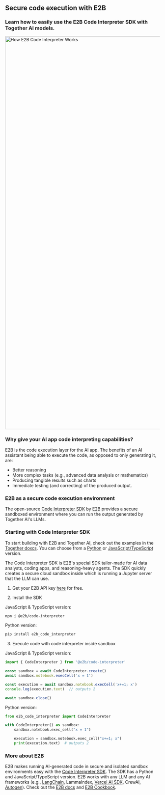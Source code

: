 ## Secure code execution with E2B

### Learn how to easily use the E2B Code Interpreter SDK with Together AI models.


<img width="1280" alt="How E2B Code Interpreter Works" src="https://github.com/tizkovatereza/Together-and-E2B/assets/135881365/608ab4f6-9c74-48cc-8aa3-fb80d04048af">


### Why give your AI app code interpreting capabilities?

E2B is the code execution layer for the AI app. The benefits of an AI assistant being able to execute the code, as opposed to only generating it, are:

- Better reasoning
- More complex tasks (e.g., advanced data analysis or mathematics)
- Producing tangible results such as charts
- Immediate testing (and correcting) of the produced output.

### E2B as a secure code execution environment

The open-source [Code Interpreter SDK](https://github.com/e2b-dev/code-interpreter) by [E2B](https://e2b.dev/docs) provides a secure sandboxed environment where you can run the output generated by Together AI's LLMs. 


### Starting with Code Interpreter SDK

To start building with E2B and Together AI, check out the examples in the [Together doxcs](https://docs.together.ai/docs). You can choose from a [Python](LINK_HERE) or [JavaScript/TypeScript](LINK_HERE) version.

The Code Interpreter SDK is E2B's special SDK tailor-made for AI data analysts, coding apps, and reasoning-heavy agents. The SDK quickly creates a secure cloud sandbox inside which is running a Jupyter server that the LLM can use.

1. Get your E2B API key [here](https://e2b.dev/docs/getting-started/api-key) for free.

2. Install the SDK

JavaScript & TypeScript version:

```sh
npm i @e2b/code-interpreter
```

Python version:

```sh
pip install e2b_code_interpreter
```


3. Execute code with code interpreter inside sandbox

JavaScript & TypeScript version:

```js
import { CodeInterpreter } from '@e2b/code-interpreter'

const sandbox = await CodeInterpreter.create()
await sandbox.notebook.execCell('x = 1')

const execution = await sandbox.notebook.execCell('x+=1; x')
console.log(execution.text)  // outputs 2

await sandbox.close()
```

Python version:

```python
from e2b_code_interpreter import CodeInterpreter

with CodeInterpreter() as sandbox:
    sandbox.notebook.exec_cell("x = 1")

    execution = sandbox.notebook.exec_cell("x+=1; x")
    print(execution.text)  # outputs 2
```


### More about E2B

E2B makes running AI-generated code in secure and isolated sandbox environments easy with the [Code Interpreter SDK](https://github.com/e2b-dev/code-interpreter). The SDK has a Python and JavaScript/TypeScript version.
E2B works with any LLM and any AI frameworks (e.g., [LangChain](https://github.com/e2b-dev/e2b-cookbook/tree/main/examples/langchain-python), LammaIndex, [Vercel AI SDK](https://github.com/e2b-dev/e2b-cookbook/tree/main/examples/nextjs-code-interpreter), CrewAI, [Autogen](https://github.com/e2b-dev/e2b-cookbook/tree/main/examples/e2b_autogen)).
Check out the [E2B docs](https://e2b.dev/docs) and [E2B Cookbook](https://github.com/e2b-dev/e2b-cookbook/tree/main).

